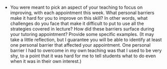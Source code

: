 * You were meant to pick an aspect of your teaching to focus on improving, with each appointment this week. What personal barriers make it hard for you to improve on this skill? In other words, what challenges do you face that make it difficult to put to use all the strategies covered in lecture? How did these barriers surface during your tutoring appointment? Provide some specific examples. (It may take a little reflection, but I guarantee you will be able to identify at least one personal barrier that affected your appointment. One personal barrier I had to overcome in my own teaching was that I used to be very shy, to a point that it was hard for me to tell students what to do even when it was in their own interest.)